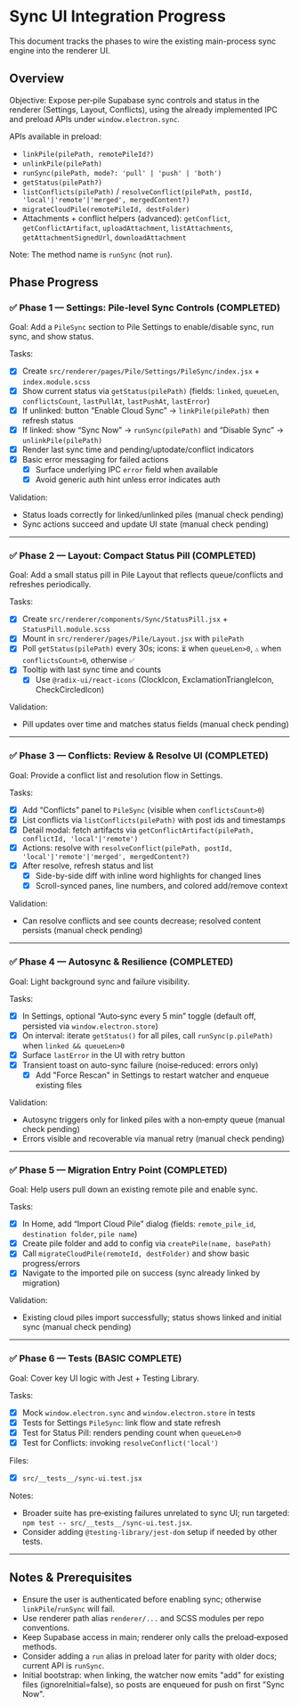 # Sync UI Integration Progress

This document tracks the phases to wire the existing main-process sync engine into the renderer UI.

## Overview

Objective: Expose per‑pile Supabase sync controls and status in the renderer (Settings, Layout, Conflicts), using the already implemented IPC and preload APIs under `window.electron.sync`.

APIs available in preload:
- `linkPile(pilePath, remotePileId?)`
- `unlinkPile(pilePath)`
- `runSync(pilePath, mode?: 'pull' | 'push' | 'both')`
- `getStatus(pilePath?)`
- `listConflicts(pilePath)` / `resolveConflict(pilePath, postId, 'local'|'remote'|'merged', mergedContent?)`
- `migrateCloudPile(remotePileId, destFolder)`
- Attachments + conflict helpers (advanced): `getConflict`, `getConflictArtifact`, `uploadAttachment`, `listAttachments`, `getAttachmentSignedUrl`, `downloadAttachment`

Note: The method name is `runSync` (not `run`).

## Phase Progress

### ✅ Phase 1 — Settings: Pile‑level Sync Controls (COMPLETED)
Goal: Add a `PileSync` section to Pile Settings to enable/disable sync, run sync, and show status.

Tasks:
- [x] Create `src/renderer/pages/Pile/Settings/PileSync/index.jsx` + `index.module.scss`
- [x] Show current status via `getStatus(pilePath)` (fields: `linked`, `queueLen`, `conflictsCount`, `lastPullAt`, `lastPushAt`, `lastError`)
- [x] If unlinked: button “Enable Cloud Sync” → `linkPile(pilePath)` then refresh status
- [x] If linked: show “Sync Now” → `runSync(pilePath)` and “Disable Sync” → `unlinkPile(pilePath)`
- [x] Render last sync time and pending/uptodate/conflict indicators
- [x] Basic error messaging for failed actions
  - [x] Surface underlying IPC `error` field when available
  - [x] Avoid generic auth hint unless error indicates auth

Validation:
- Status loads correctly for linked/unlinked piles (manual check pending)
- Sync actions succeed and update UI state (manual check pending)

---

### ✅ Phase 2 — Layout: Compact Status Pill (COMPLETED)
Goal: Add a small status pill in Pile Layout that reflects queue/conflicts and refreshes periodically.

Tasks:
- [x] Create `src/renderer/components/Sync/StatusPill.jsx` + `StatusPill.module.scss`
- [x] Mount in `src/renderer/pages/Pile/Layout.jsx` with `pilePath`
- [x] Poll `getStatus(pilePath)` every 30s; icons: `⏳` when `queueLen>0`, `⚠️` when `conflictsCount>0`, otherwise `✅`
- [x] Tooltip with last sync time and counts
  - [x] Use `@radix-ui/react-icons` (ClockIcon, ExclamationTriangleIcon, CheckCircledIcon)

Validation:
- Pill updates over time and matches status fields (manual check pending)

---

### ✅ Phase 3 — Conflicts: Review & Resolve UI (COMPLETED)
Goal: Provide a conflict list and resolution flow in Settings.

Tasks:
- [x] Add “Conflicts” panel to `PileSync` (visible when `conflictsCount>0`)
- [x] List conflicts via `listConflicts(pilePath)` with post ids and timestamps
- [x] Detail modal: fetch artifacts via `getConflictArtifact(pilePath, conflictId, 'local'|'remote')`
- [x] Actions: resolve with `resolveConflict(pilePath, postId, 'local'|'remote'|'merged', mergedContent?)`
- [x] After resolve, refresh status and list
  - [x] Side-by-side diff with inline word highlights for changed lines
  - [x] Scroll-synced panes, line numbers, and colored add/remove context

Validation:
- Can resolve conflicts and see counts decrease; resolved content persists (manual check pending)

---

### ✅ Phase 4 — Autosync & Resilience (COMPLETED)
Goal: Light background sync and failure visibility.

Tasks:
- [x] In Settings, optional “Auto‑sync every 5 min” toggle (default off, persisted via `window.electron.store`)
- [x] On interval: iterate `getStatus()` for all piles, call `runSync(p.pilePath)` when `linked && queueLen>0`
- [x] Surface `lastError` in the UI with retry button
- [x] Transient toast on auto-sync failure (noise‑reduced: errors only)
  - [x] Add "Force Rescan" in Settings to restart watcher and enqueue existing files

Validation:
- Autosync triggers only for linked piles with a non‑empty queue (manual check pending)
- Errors visible and recoverable via manual retry (manual check pending)

---

### ✅ Phase 5 — Migration Entry Point (COMPLETED)
Goal: Help users pull down an existing remote pile and enable sync.

Tasks:
- [x] In Home, add “Import Cloud Pile” dialog (fields: `remote_pile_id`, `destination folder`, `pile name`)
- [x] Create pile folder and add to config via `createPile(name, basePath)`
- [x] Call `migrateCloudPile(remoteId, destFolder)` and show basic progress/errors
- [x] Navigate to the imported pile on success (sync already linked by migration)

Validation:
- Existing cloud piles import successfully; status shows linked and initial sync (manual check pending)

---

### ✅ Phase 6 — Tests (BASIC COMPLETE)
Goal: Cover key UI logic with Jest + Testing Library.

Tasks:
- [x] Mock `window.electron.sync` and `window.electron.store` in tests
- [x] Tests for Settings `PileSync`: link flow and state refresh
- [x] Test for Status Pill: renders pending count when `queueLen>0`
- [x] Test for Conflicts: invoking `resolveConflict('local')`

Files:
- [x] `src/__tests__/sync-ui.test.jsx`

Notes:
- Broader suite has pre‑existing failures unrelated to sync UI; run targeted: `npm test -- src/__tests__/sync-ui.test.jsx`.
- Consider adding `@testing-library/jest-dom` setup if needed by other tests.

---

## Notes & Prerequisites
- Ensure the user is authenticated before enabling sync; otherwise `linkPile`/`runSync` will fail.
- Use renderer path alias `renderer/...` and SCSS modules per repo conventions.
- Keep Supabase access in main; renderer only calls the preload‑exposed methods.
- Consider adding a `run` alias in preload later for parity with older docs; current API is `runSync`.
- Initial bootstrap: when linking, the watcher now emits "add" for existing files (ignoreInitial=false), so posts are enqueued for push on first "Sync Now".
